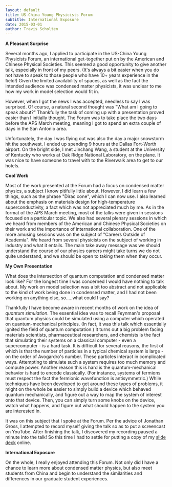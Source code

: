 ```yaml
---
layout: default
title: US-China Young Physicists Forum
subtitle: International Exposure
date: 2015-03-01
author: Travis Scholten
---
```

**A Pleasant Surprise**

Several months ago, I applied to participate in the US-China Young Physicists Forum, an international get-together put on by the American and Chinese Physical Societies. 
This seemed a good opportunity to give another talk, especially in front of my peers. (It's always a bit easier when you do not have to speak to those people who have 10+ years experience in the field!) Given the limited availability of spaces, as well as the fact the intended audience was condensed matter physicists, it was unclear to me how my work in model selection would fit in. 

However, when I got the news I was accepted, needless to say I was surprised. Of course, a natural second thought was "What am I going to speak about?" Thankfully the task of coming up with a presentation proved easier than I initially thought. The Forum was to take place the two days before the APS March meeting, meaning I got to spend an extra couple of days in the San Antonio area.

Unfortunately, the day I was flying out was also the day a major snowstorm hit the southwest. I ended up spending 9 hours at the Dallas Fort-Worth airport. On the bright side, I met Jinchang Wang,  a student at the University of Kentucky who works at Oak Ridge National Laboratory, on the plane. It was nice to have someone to travel with to the Riverwalk area to get to our hotels. 

**Cool Work**

Most of the work presented at the Forum had a focus on condensed matter physics, a subject I know pitifully little about. However, I did learn a few things, such as the phrase "Dirac cone", which I can now use. I also learned about the emphasis on materials design for high-temperature superconductivity, a fact which was not appreciated much by me.
As in the format of the APS March meeting, most of the talks were given in sessions focused on a particular topic. We also had several plenary sessions in which we heard from members of the American and Chinese Physical Societies on their work and the importance of international collaboration. One of the more amusing sessions was on the subject of "Careers Outside of Academia". We heard from several physicists on the subject of working in industry and what it entails. The main take away message was we should understand the course of our physics careers might take turns we do not quite understand, and we should be open to taking them when they occur.

**My Own Presentation**

What does the intersection of quantum computation and condensed matter look like? For the longest time I was concerned I would have nothing to talk about. My work on model selection was a bit too abstract and not applicable to the kind of work being done in condensed matter, and I had not been working on anything else, so.....what could I say? 

Thankfully I have become aware in recent months of work on the idea of _quantum simulation_. The essential idea was to recall Feynman's proposal that quantum physics could be simulated using a computer which operated on quantum-mechanical principles. (In fact, it was this talk which essentially ignited the field of quantum computation.) It turns out a big problem facing materials scientists, pharmaceutical researchers, and chemists is the fact that simulating their systems on a classical computer - even a supercomputer - is a hard task. It is difficult for several reasons, the first of which is that the number of particles in a typical chemical system is large - on the order of Avogardro's number. These particles interact in complicated ways. Attempting to simulate such a system requires too much memory and compute power. Another reason this is hard is the quantum-mechanical behavior is hard to encode classically. (For instance, systems of fermions must respect the fact the fermionic wavefunction is antisymmetric.) While techniques have been developed to get around these types of problems, it might on the whole be easier to simply build a device which behaved quantum mechanically, and figure out a way to map the system of interest onto that device. Then, you can simply turn some knobs on the device, watch what happens, and figure out what should happen to the system you are interested in.

It was on this subject that I spoke at the Forum. Per the advice of Jonathan Gross, I attempted to record myself giving the talk so as to put a screencast on YouTube. After finishing the talk, I discovered my recording paused a minute into the talk! So this time I had to settle for putting a copy of my [slide deck](https://drive.google.com/file/d/0ByuLKbIlGFIidWtHUUxZMHFPRVU/view?usp=sharing) online.

**International Exposure**

On the whole, I really enjoyed attending this Forum. Not only did I have a chance to learn more about condensed matter physics, but also meet students from China and begin to understand  the similarities and differences in our graduate student experiences. 


